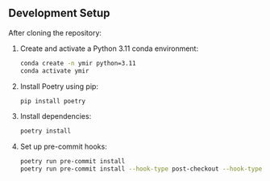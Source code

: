 ## Development Setup

After cloning the repository:

1. Create and activate a Python 3.11 conda environment:
   ```bash
   conda create -n ymir python=3.11
   conda activate ymir
   ```

2. Install Poetry using pip:
   ```bash
   pip install poetry
   ```

3. Install dependencies:
   ```bash
   poetry install
   ```

4. Set up pre-commit hooks:
   ```bash
   poetry run pre-commit install
   poetry run pre-commit install --hook-type post-checkout --hook-type post-merge
   ```
